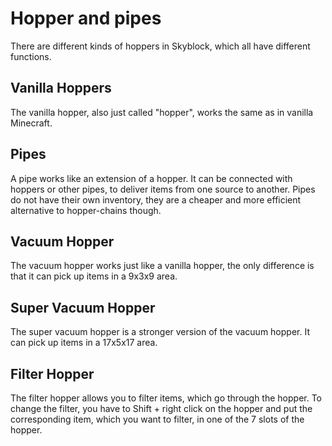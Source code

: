 # Hopper and pipes
There are different kinds of hoppers in Skyblock, which all have different functions.
## Vanilla Hoppers
The vanilla hopper, also just called "hopper", works the same as in vanilla Minecraft.
## Pipes
A pipe works like an extension of a hopper. It can be connected with hoppers or other pipes, to deliver items from one source to another. Pipes do not have their own inventory, they are a cheaper and more efficient alternative to hopper-chains though.
## Vacuum Hopper
The vacuum hopper works just like a vanilla hopper, the only difference is that it can pick up items in a 9x3x9 area.

## Super Vacuum Hopper
The super vacuum hopper is a stronger version of the vacuum hopper. It can pick up items in a 17x5x17 area.

## Filter Hopper
The filter hopper allows you to filter items, which go through the hopper. To change the filter, you have to Shift + right click on the hopper and put the corresponding item, which you want to filter, in one of the 7 slots of the hopper.
